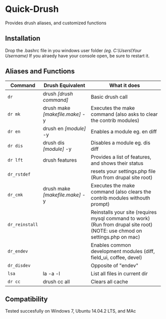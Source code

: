 # Quick-Drush
Provides drush aliases, and customized functions

## Installation

Drop the .bashrc file in you windows user folder _(eg. C:\Users\Your Username)_
If you alraedy have your console open, be sure to restart it.

## Aliases and Functions

| Command        | Drush Equivalent                 | What it does                                                                     |
| -------------- | -------------------------------- | -------------------------------------------------------------------------------- |
| `dr`           | drush _[drush command]_          | Basic drush call                                                                 |
| `dr mk`        | drush make _[makefile.make]_ -y  | Executes the make command (also asks to clear the contrib modules)               |
| `dr en`        | drush en _[module]_ -y           | Enables a module eg. en diff                                                     |
| `dr dis`       | drush dis _[module]_ -y          | Disables a module eg. dis diff                                                   |
| `dr lft`       | drush features                   | Provides a list of features, and shows their status                              |
| `dr_rstdef`    |                                  | resets your settings.php file (Run from drupal site root)                        |
| `dr_cmk`       | drush make _[makefile.make]_ -y  | Executes the make command (also clears the contrib modules withouth prompt)      |
| `dr_reinstall` |                                  | Reinstalls your site (requires mysql command to work)(Run from drupal site root) (NOTE: use chmod on settings.php on mac) |
| `dr_endev`     |                                  | Enables common development modules (diff, field_ui, coffee, devel)               |
| `dr_disdev`    |                                  | Opposite of "endev"                                                              |
| `lsa`          | la -a -l                         | List all files in current dir                                                    |
| `dr cc`        | drush cc all                     | Clears all cache                                                                 |



## Compatibility
Tested succesfully on Windows 7, Ubuntu 14.04.2 LTS, and MAc
